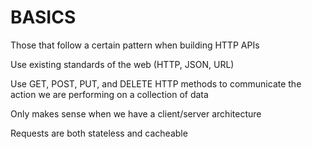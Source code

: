 # BASICS

Those that follow a certain pattern when building HTTP APIs

Use existing standards of the web (HTTP, JSON, URL)

Use GET, POST, PUT, and DELETE HTTP methods to communicate the action we are performing on a collection of data

Only makes sense when we have a client/server architecture

Requests are both stateless and cacheable